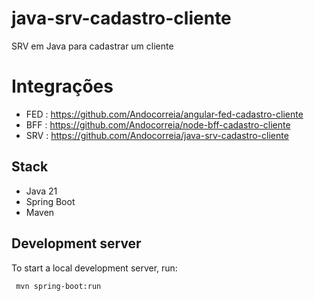 # java-srv-cadastro-cliente
SRV em Java para cadastrar um cliente

# Integrações
- FED : https://github.com/Andocorreia/angular-fed-cadastro-cliente
- BFF : https://github.com/Andocorreia/node-bff-cadastro-cliente
- SRV : https://github.com/Andocorreia/java-srv-cadastro-cliente

## Stack
- Java 21
- Spring Boot
- Maven

## Development server

To start a local development server, run:

```bash
 mvn spring-boot:run
```
